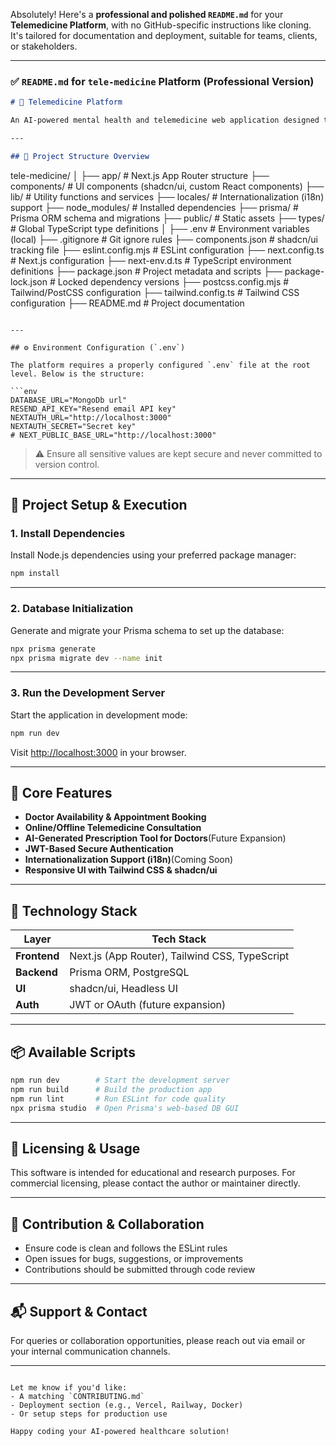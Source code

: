 Absolutely! Here's a **professional and polished `README.md`** for your **Telemedicine Platform**, with no GitHub-specific instructions like cloning. It's tailored for documentation and deployment, suitable for teams, clients, or stakeholders.

---

### ✅ `README.md` for `tele-medicine` Platform (Professional Version)

```markdown
# 🏥 Telemedicine Platform

An AI-powered mental health and telemedicine web application designed to improve access to healthcare and psychological support. This platform leverages modern web technologies to provide intelligent chatbot interaction, doctor-patient scheduling, and AI-assisted tools for healthcare professionals.

---

## 📁 Project Structure Overview

```
tele-medicine/
│
├── app/                 # Next.js App Router structure
├── components/          # UI components (shadcn/ui, custom React components)
├── lib/                 # Utility functions and services
├── locales/             # Internationalization (i18n) support
├── node_modules/        # Installed dependencies
├── prisma/              # Prisma ORM schema and migrations
├── public/              # Static assets
├── types/               # Global TypeScript type definitions
│
├── .env                 # Environment variables (local)
├── .gitignore           # Git ignore rules
├── components.json      # shadcn/ui tracking file
├── eslint.config.mjs    # ESLint configuration
├── next.config.ts       # Next.js configuration
├── next-env.d.ts        # TypeScript environment definitions
├── package.json         # Project metadata and scripts
├── package-lock.json    # Locked dependency versions
├── postcss.config.mjs   # Tailwind/PostCSS configuration
├── tailwind.config.ts   # Tailwind CSS configuration
├── README.md           # Project documentation
```

---

## ⚙️ Environment Configuration (`.env`)

The platform requires a properly configured `.env` file at the root level. Below is the structure:

```env
DATABASE_URL="MongoDb url"
RESEND_API_KEY="Resend email API key"
NEXTAUTH_URL="http://localhost:3000"
NEXTAUTH_SECRET="Secret key"
# NEXT_PUBLIC_BASE_URL="http://localhost:3000"
```

> ⚠️ Ensure all sensitive values are kept secure and never committed to version control.

---

## 🚀 Project Setup & Execution

### 1. Install Dependencies

Install Node.js dependencies using your preferred package manager:

```bash
npm install
```

---

### 2. Database Initialization

Generate and migrate your Prisma schema to set up the database:

```bash
npx prisma generate
npx prisma migrate dev --name init
```

---

### 3. Run the Development Server

Start the application in development mode:

```bash
npm run dev
```

Visit [http://localhost:3000](http://localhost:3000) in your browser.

---

## 🧠 Core Features

- **Doctor Availability & Appointment Booking**
- **Online/Offline Telemedicine Consultation**
- **AI-Generated Prescription Tool for Doctors**(Future Expansion)
- **JWT-Based Secure Authentication**
- **Internationalization Support (i18n)**(Coming Soon)
- **Responsive UI with Tailwind CSS & shadcn/ui**

---

## 🔧 Technology Stack

| Layer        | Tech Stack                         |
|--------------|-------------------------------------|
| **Frontend** | Next.js (App Router), Tailwind CSS, TypeScript |
| **Backend**  | Prisma ORM, PostgreSQL              |
| **UI**       | shadcn/ui, Headless UI              |
| **Auth**     | JWT or OAuth (future expansion)     |

---

## 📦 Available Scripts

```bash
npm run dev        # Start the development server
npm run build      # Build the production app
npm run lint       # Run ESLint for code quality
npx prisma studio  # Open Prisma's web-based DB GUI
```

---

## 📄 Licensing & Usage

This software is intended for educational and research purposes. For commercial licensing, please contact the author or maintainer directly.

---

## 🤝 Contribution & Collaboration

- Ensure code is clean and follows the ESLint rules
- Open issues for bugs, suggestions, or improvements
- Contributions should be submitted through code review

---

## 📬 Support & Contact

For queries or collaboration opportunities, please reach out via email or your internal communication channels.

---

```

Let me know if you'd like:
- A matching `CONTRIBUTING.md`
- Deployment section (e.g., Vercel, Railway, Docker)
- Or setup steps for production use

Happy coding your AI-powered healthcare solution!